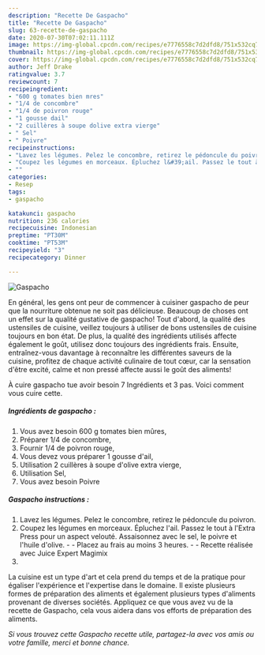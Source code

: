 ```yaml
---
description: "Recette De Gaspacho"
title: "Recette De Gaspacho"
slug: 63-recette-de-gaspacho
date: 2020-07-30T07:02:11.111Z
image: https://img-global.cpcdn.com/recipes/e7776558c7d2dfd8/751x532cq70/gaspacho-photo-principale-de-la-recette.jpg
thumbnail: https://img-global.cpcdn.com/recipes/e7776558c7d2dfd8/751x532cq70/gaspacho-photo-principale-de-la-recette.jpg
cover: https://img-global.cpcdn.com/recipes/e7776558c7d2dfd8/751x532cq70/gaspacho-photo-principale-de-la-recette.jpg
author: Jeff Drake
ratingvalue: 3.7
reviewcount: 7
recipeingredient:
- "600 g tomates bien mres"
- "1/4 de concombre"
- "1/4 de poivron rouge"
- "1 gousse dail"
- "2 cuillères à soupe dolive extra vierge"
- " Sel"
- " Poivre"
recipeinstructions:
- "Lavez les légumes. Pelez le concombre, retirez le pédoncule du poivron."
- "Coupez les légumes en morceaux. Épluchez l&#39;ail. Passez le tout à l&#39;Extra Press pour un aspect velouté. Assaisonnez avec le sel, le poivre et l&#39;huile d&#39;olive.  Placez au frais au moins 3 heures.  Recette réalisée avec Juice Expert Magimix"
- ""
categories:
- Resep
tags:
- gaspacho

katakunci: gaspacho 
nutrition: 236 calories
recipecuisine: Indonesian
preptime: "PT30M"
cooktime: "PT53M"
recipeyield: "3"
recipecategory: Dinner

---
```



![Gaspacho](https://img-global.cpcdn.com/recipes/e7776558c7d2dfd8/751x532cq70/gaspacho-photo-principale-de-la-recette.jpg)

En général, les gens ont peur de commencer à cuisiner gaspacho de peur que la nourriture obtenue ne soit pas délicieuse. Beaucoup de choses ont un effet sur la qualité gustative de gaspacho! Tout d'abord, la qualité des ustensiles de cuisine, veillez toujours à utiliser de bons ustensiles de cuisine toujours en bon état. De plus, la qualité des ingrédients utilisés affecte également le goût, utilisez donc toujours des ingrédients frais. Ensuite, entraînez-vous davantage à reconnaître les différentes saveurs de la cuisine, profitez de chaque activité culinaire de tout cœur, car la sensation d'être excité, calme et non pressé affecte aussi le goût des aliments!

<!--inarticleads1-->

À cuire gaspacho tue avoir besoin 7 Ingrédients et 3 pas. Voici comment vous cuire cette.

##### Ingrédients de gaspacho :

1. Vous avez besoin 600 g tomates bien mûres,
1. Préparer 1/4 de concombre,
1. Fournir 1/4 de poivron rouge,
1. Vous devez vous préparer 1 gousse d&#39;ail,
1. Utilisation 2 cuillères à soupe d&#39;olive extra vierge,
1. Utilisation  Sel,
1. Vous avez besoin  Poivre




<!--inarticleads2-->

##### Gaspacho instructions :

1. Lavez les légumes. Pelez le concombre, retirez le pédoncule du poivron.
1. Coupez les légumes en morceaux. Épluchez l&#39;ail. Passez le tout à l&#39;Extra Press pour un aspect velouté. Assaisonnez avec le sel, le poivre et l&#39;huile d&#39;olive. -  - Placez au frais au moins 3 heures. -  - Recette réalisée avec Juice Expert Magimix
1. 




<!--inarticleads1-->

<p>
La cuisine est un type d'art et cela prend du temps et de la pratique pour égaliser l'expérience et l'expertise dans le domaine. Il existe plusieurs formes de préparation des aliments et également plusieurs types d'aliments provenant de diverses sociétés. Appliquez ce que vous avez vu de la recette de Gaspacho, cela vous aidera dans vos efforts de préparation des aliments.
</p>

<p>
<i>Si vous trouvez cette Gaspacho recette utile, partagez-la avec vos amis ou votre famille, merci et bonne chance.</i>
</p>
